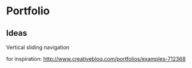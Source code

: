 # Portfolio

## Ideas
Vertical sliding navigation

for inspiration: http://www.creativebloq.com/portfolios/examples-712368
